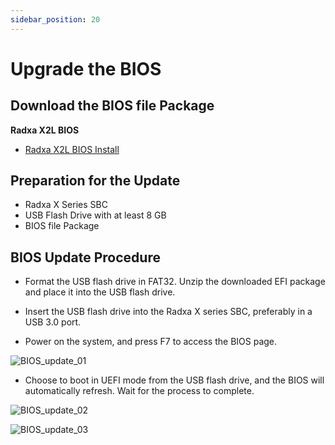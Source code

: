 ```yaml
---
sidebar_position: 20
---
```


# Upgrade the BIOS

## Download the BIOS file Package

**Radxa X2L BIOS**

- [Radxa X2L BIOS Install](https://dl.radxa.com/x/x2l/EFI.zip)

## Preparation for the Update

- Radxa X Series SBC
- USB Flash Drive with at least 8 GB
- BIOS file Package

## BIOS Update Procedure

- Format the USB flash drive in FAT32. Unzip the downloaded EFI package and place it into the USB flash drive.

- Insert the USB flash drive into the Radxa X series SBC, preferably in a USB 3.0 port.

- Power on the system, and press F7 to access the BIOS page.

![BIOS_update_01](/img/x/x2l/bios_update_01.webp)

- Choose to boot in UEFI mode from the USB flash drive, and the BIOS will automatically refresh. Wait for the process to complete.

![BIOS_update_02](/img/x/x2l/bios_update_02.webp)

![BIOS_update_03](/img/x/x2l/bios_update_03.webp)
